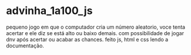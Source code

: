 # advinha_1a100_js

pequeno jogo em que o computador cria um número aleatorio, voce tenta acertar e ele diz se está alto ou baixo demais.
com possibilidade de jogar dnv após acertar ou acabar as chances.
feito js, html e css lendo a documentação.
